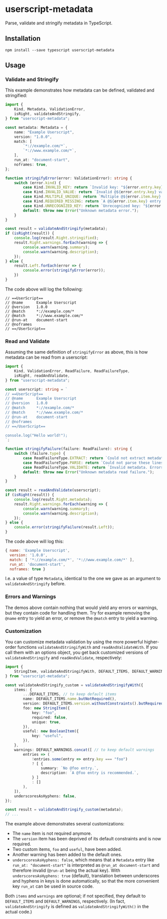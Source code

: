# userscript-metadata

Parse, validate and stringify metadata in TypeScript.


## Installation

```
npm install --save typescript userscript-metadata
```

## Usage

### Validate and Stringify

This example demonstrates how metadata can be defined, validated and stringified:

```typescript
import {
    Kind, Metadata, ValidationError,
    isRight, validateAndStringify,
} from "userscript-metadata";

const metadata: Metadata = {
    name: "Example Userscript",
    version: "1.0.0",
    match: [
        `*://example.com/*`,
        `*://www.example.com/*`,
    ],
    run_at: "document-start",
    noframes: true,
};

function stringifyError(error: ValidationError): string {
    switch (error.kind) {
        case Kind.INVALID_KEY: return `Invalid key: "${error.entry.key}". ${error.reason}`;
        case Kind.INVALID_VALUE: return `Invalid @${error.entry.key} value: ${JSON.stringify(error.entry.value)}. ${error.reason}`;
        case Kind.MULTIPLE_UNIQUE: return `Multiple @${error.item.key} values. Only one value is allowed.`;
        case Kind.REQUIRED_MISSING: return `A @${error.item.key} entry is required, but none was found.`;
        case Kind.UNRECOGNIZED_KEY: return `Unrecognized key: "${error.entry.key}".`;
        default: throw new Error("Unknown metadata error.");
    }
}

const result = validateAndStringify(metadata);
if (isRight(result)) {
    console.log(result.Right.stringified);
    result.Right.warnings.forEach(warning => {
        console.warn(warning.summary);
        console.warn(warning.description);
    });
} else {
    result.Left.forEach(error => {
        console.error(stringifyError(error));
    })
}
```

The code above will log the following:

```
// ==UserScript==
// @name      Example Userscript
// @version   1.0.0
// @match     *://example.com/*
// @match     *://www.example.com/*
// @run-at    document-start
// @noframes
// ==/UserScript==
```


### Read and Validate

Assuming the same definition of `stringifyError` as above, this is how metadata can be read from a userscript:

```typescript
import {
    Kind, ValidationError, ReadFailure, ReadFailureType,
    isRight, readAndValidate,
} from "userscript-metadata";

const userscript: string = `
// ==UserScript==
// @name      Example Userscript
// @version   1.0.0
// @match     *://example.com/*
// @match     *://www.example.com/*
// @run-at    document-start
// @noframes
// ==/UserScript==

console.log("Hello world!");
`;

function stringifyFailure(failure: ReadFailure): string {
    switch (failure.type) {
        case ReadFailureType.EXTRACT: return `Could not extract metadata block. Reason: ${failure.reason}`;
        case ReadFailureType.PARSE: return `Could not parse these lines in the metadata block:\n\n${failure.lines.join("\n")}`;
        case ReadFailureType.VALIDATE: return `Invalid metadata. Errors:\n\n${failure.errors.map(stringifyError).join("\n")}`;
        default: throw new Error("Unknown metadata read failure.");
    }
}

const result = readAndValidate(userscript);
if (isRight(result)) {
    console.log(result.Right.metadata);
    result.Right.warnings.forEach(warning => {
        console.warn(warning.summary);
        console.warn(warning.description);
    });
} else {
    console.error(stringifyFailure(result.Left));
}
```

The code above will log this:

```javascript
{ name: 'Example Userscript',
  version: '1.0.0',
  match: [ '*://example.com/*', '*://www.example.com/*' ],
  run_at: 'document-start',
  noframes: true }
```

I.e. a value of type `Metadata`, identical to the one we gave as an argument to `validateAndStringify` before.


### Errors and Warnings

The demos above contain nothing that would yield any errors or warnings, but they contain code for handling them.
Try for example removing the `@name` entry to yield an error, or remove the `@match` entry to yield a warning.


### Customization

You can customize metadata validation by using the more powerful higher-order functions `validateAndStringifyWith` and `readAndValidateWith`.
If you call them with an options object, you get back customized versions of `validateAndStringify` and `readAndValidate`, respectively:

```typescript
import {
    StringItem, validateAndStringifyWith, DEFAULT_ITEMS, DEFAULT_WARNINGS,
} from "userscript-metadata";

const validateAndStringify_custom = validateAndStringifyWith({
    items: {
        ...DEFAULT_ITEMS, // to keep default items
        name: DEFAULT_ITEMS.name.butNotRequired(),
        version: DEFAULT_ITEMS.version.withoutConstraints().butRequired(),
        foo: new StringItem({
            key: "foo",
            required: false,
            unique: true,
        }),
        useful: new BooleanItem({
            key: "useful",
        }),
    },
    warnings: DEFAULT_WARNINGS.concat([ // to keep default warnings
        entries => (
            !entries.some(entry => entry.key === "foo")
            ? [ {
                summary: `No @foo entry.`,
                description: `A @foo entry is recommended.`,
            } ]
            : []
        ),
    ]),
    underscoresAsHyphens: false,
});

const result = validateAndStringify_custom(metadata);
// ...
```

The example above demonstrates several customizations:

  * The `name` item is not required anymore.
  * The `version` item has been deprived of its default constraints and is now required.
  * Two custom items, `foo` and `useful`, have been added.
  * Another warning has been added to the default ones.
  * `underscoresAsHyphens: false`, which means that a `Metadata` entry like `run_at: "document-start"` is interpreted as `@run_at document-start` and therefore invalid (`@run-at` being the actual key). With `underscoresAsHyphens: true` (default), translation between underscores and hyphens in keys is done automatically, so that the more convenient key `run_at` can be used in source code.

Both `items` and `warnings` are optional; if not specified, they default to `DEFAULT_ITEMS` and `DEFAULT_WARNINGS`, respectively.
(In fact, `validateAndStringify` is defined as `validateAndStringifyWith()` in the actual code.)
